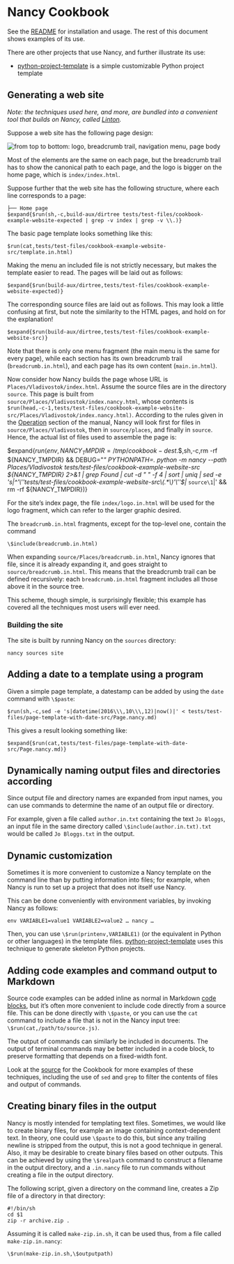 # Nancy Cookbook

See the [README](README.md) for installation and usage. The rest of this document shows examples of its use.

There are other projects that use Nancy, and further illustrate its use:

+ [python-project-template](https://github.com/rrthomas/python-project-template) is a simple customizable Python project template

## Generating a web site <a name="website-example"></a>

*Note: the techniques used here, and more, are bundled into a convenient tool that builds on Nancy, called [Linton](https://rrthomas.github.io/linton).*

Suppose a web site has the following page design:

![from top to bottom: logo, breadcrumb trail, navigation menu, page body](website.svg)

Most of the elements are the same on each page, but the breadcrumb trail has to show the canonical path to each page, and the logo is bigger on the home
page, which is `index/index.html`.

Suppose further that the web site has the following structure, where each line corresponds to a page:

```
├── Home page
$expand{$run(sh,-c,build-aux/dirtree tests/test-files/cookbook-example-website-expected | grep -v index | grep -v \\.)}
```

The basic page template looks something like this:

```
$run(cat,tests/test-files/cookbook-example-website-src/template.in.html)
```

Making the menu an included file is not strictly necessary, but makes the template easier to read. The pages will be laid out as follows:

```
$expand{$run(build-aux/dirtree,tests/test-files/cookbook-example-website-expected)}
```

The corresponding source files are laid out as follows. This may look a little confusing at first, but note the similarity to the HTML pages, and hold on for the explanation!

```
$expand{$run(build-aux/dirtree,tests/test-files/cookbook-example-website-src)}
```

Note that there is only one menu fragment (the main menu is the same for every page), while each section has its own breadcrumb trail (`breadcrumb.in.html`), and each page has its own content (`main.in.html`).

Now consider how Nancy builds the page whose URL is `Places/Vladivostok/index.html`. Assume the source files are in the directory `source`. This page is built from `source/Places/Vladivostok/index.nancy.html`, whose contents is `$run(head,-c-1,tests/test-files/cookbook-example-website-src/Places/Vladivostok/index.nancy.html)`. According to the rules given in the [Operation](README.md#operation) section of the manual, Nancy will look first for files in `source/Places/Vladivostok`, then in `source/places`, and finally in `source`. Hence, the actual list of files used to assemble the page is:

$expand{$run(env,NANCY_TMPDIR=/tmp/cookbook-dest.$$,sh,-c,rm -rf ${NANCY_TMPDIR} && DEBUG="*" PYTHONPATH=. python -m nancy --path Places/Vladivostok tests/test-files/cookbook-example-website-src ${NANCY_TMPDIR} 2>&1 | grep Found | cut -d " " -f 4 | sort | uniq | sed -e 's|^'\''tests/test-files/cookbook-example-website-src\(.*\)'\''$|* `source\1`|' && rm -rf ${NANCY_TMPDIR})}

For the site’s index page, the file `index/logo.in.html` will be used for the logo fragment, which can refer to the larger graphic desired.

The `breadcrumb.in.html` fragments, except for the top-level one, contain the command

```
\$include(breadcrumb.in.html)
```

When expanding `source/Places/breadcrumb.in.html`, Nancy ignores that file, since it is already expanding it, and goes straight to `source/breadcrumb.in.html`. This means that the breadcrumb trail can be defined recursively: each `breadcrumb.in.html` fragment includes all those above it in the source tree.

This scheme, though simple, is surprisingly flexible; this example has covered all the techniques most users will ever need.

### Building the site

The site is built by running Nancy on the `sources` directory:

```
nancy sources site
```

## Adding a date to a template using a program <a name="date-example"></a>

Given a simple page template, a datestamp can be added by using the `date`
command with `\$paste`:

```
$run(sh,-c,sed -e 's|datetime(2016\\\,10\\\,12)|now()|' < tests/test-files/page-template-with-date-src/Page.nancy.md)
```

This gives a result looking something like:

```
$expand{$run(cat,tests/test-files/page-template-with-date-src/Page.nancy.md)}
```

## Dynamically naming output files and directories according

Since output file and directory names are expanded from input names, you can use commands to determine the name of an output file or directory.

For example, given a file called `author.in.txt` containing the text `Jo Bloggs`, an input file in the same directory called `\$include(author.in.txt).txt` would be called `Jo Bloggs.txt` in the output.

## Dynamic customization

Sometimes it is more convenient to customize a Nancy template on the command line than by putting information into files; for example, when Nancy is run to set up a project that does not itself use Nancy.

This can be done conveniently with environment variables, by invoking Nancy as follows:

```
env VARIABLE1=value1 VARIABLE2=value2 … nancy …
```

Then, you can use `\$run(printenv,VARIABLE1)` (or the equivalent in Python or other languages) in the template files. [python-project-template](https://github.com/rrthomas/python-project-template) uses this technique to generate skeleton Python projects.

## Adding code examples and command output to Markdown

Source code examples can be added inline as normal in Markdown [code blocks](https://www.markdownguide.org/extended-syntax/#fenced-code-blocks), but it’s often more convenient to include code directly from a source file. This can be done directly with `\$paste`, or you can use the `cat` command to include a file that is not in the Nancy input tree: `\$run(cat,/path/to/source.js)`.

The output of commands can similarly be included in documents. The output of terminal commands may be better included in a code block, to preserve formatting that depends on a fixed-width font.

Look at the [source](Cookbook.nancy.md) for the Cookbook for more examples of these techniques, including the use of `sed` and `grep` to filter the contents of files and output of commands.

## Creating binary files in the output

Nancy is mostly intended for templating text files. Sometimes, we would like to create binary files, for example an image containing context-dependent text. In theory, one could use `\$paste` to do this, but since any trailing newline is stripped from the output, this is not a good technique in general. Also, it may be desirable to create binary files based on other outputs. This can be achieved by using the `\$realpath` command to construct a filename in the output directory, and a `.in.nancy` file to run commands without creating a file in the output directory.

The following script, given a directory on the command line, creates a Zip file of a directory in that directory:

```
#!/bin/sh
cd $1
zip -r archive.zip .
```

Assuming it is called `make-zip.in.sh`, it can be used thus, from a file called `make-zip.in.nancy`:

```
\$run(make-zip.in.sh,\$outputpath)
```
